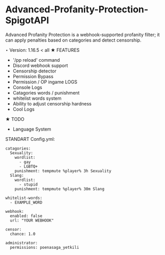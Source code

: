 # Advanced-Profanity-Protection-SpigotAPI
Advanced Profanity Protection is a webhook-supported profanity filter; it can apply penalties based on categories and detect censorship.

⋆ Version: 1.16.5 < all
★ FEATURES
  - '/pp reload' command
  - Discord webhook support
  - Censorship detector
  - Permission Bypass
  - Permission / OP ingame LOGS
  - Console Logs
  - Catagories words / punishment
  - whitelist words system
  - Ability to adjust censorship hardness
  - Cool Logs

★ TODO
  - Language System

STANDART Config.yml:
```
catagories:
  Sexuality:
    wordlist:
      - gay
      - LGBTQ+
    punishment: tempmute %player% 3h Sexuality
  Slang:
    wordlist:
      - stupid
    punishment: tempmute %player% 30m Slang

whitelist-words:
  - EXAMPLE_WORD

webhook:
  enabled: false
  url: "YOUR WEBHOOK"

censor:
  chance: 1.0

administrator:
  permissions: poenasaga_yetkili
```

